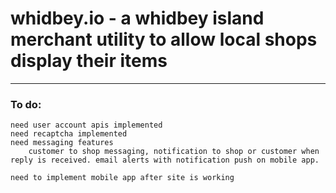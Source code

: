 # whidbey.io - a whidbey island merchant utility to allow local shops display their items
******
### To do:
```
need user account apis implemented
need recaptcha implemented
need messaging features
    customer to shop messaging, notification to shop or customer when reply is received. email alerts with notification push on mobile app.

need to implement mobile app after site is working 
```

